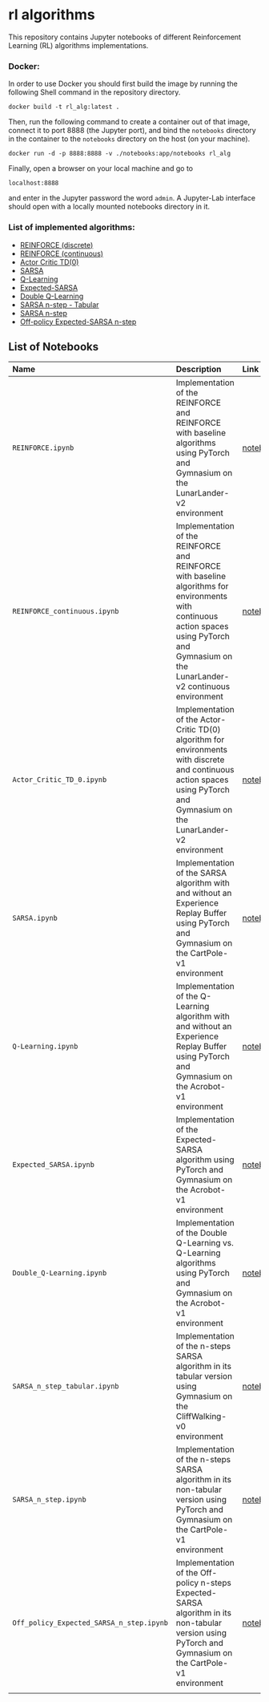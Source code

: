 # rl algorithms

This repository contains Jupyter notebooks of different Reinforcement Learning (RL) algorithms implementations.

### Docker:
In order to use Docker you should first build the image by running the following Shell command in the repository directory.

```
docker build -t rl_alg:latest .
```
Then, run the following command to create a container out of that image, connect it to port 8888 (the Jupyter port), and bind the `notebooks` directory in the container to the `notebooks` directory on the host (on your machine).

```
docker run -d -p 8888:8888 -v ./notebooks:app/notebooks rl_alg
```

Finally, open a browser on your local machine and go to 

```
localhost:8888
``` 
and enter in the Jupyter password the word `admin`. A Jupyter-Lab interface should open with a locally mounted notebooks directory in it.




### List of implemented algorithms:
- [REINFORCE (discrete)](notebooks/REINFORCE.ipynb)
- [REINFORCE (continuous)](notebooks/REINFORCE_continuous.ipynb)
- [Actor Critic TD(0)](notebooks/Actor_Critic_TD_0.ipynb)
- [SARSA](notebooks/SARSA.ipynb)
- [Q-Learning](notebooks/Q-Learning.ipynb)
- [Expected-SARSA](notebooks/Expected_SARSA.ipynb)
- [Double Q-Learning](notebooks/Double_Q-Learning.ipynb)
- [SARSA n-step - Tabular ](notebooks/SARSA_n_step_tabular.ipynb)
- [SARSA n-step](notebooks/SARSA_n_step.ipynb)
- [Off-policy Expected-SARSA n-step](notebooks/Off_policy_Expected_SARSA_n_step.ipynb)


## List of Notebooks

| Name | Description | Link | Colab | NBViewer |
|:-----|:------------|:-----|:------|:---------|
|`REINFORCE.ipynb` | Implementation of the REINFORCE and REINFORCE with baseline algorithms using PyTorch and Gymnasium on the LunarLander-v2 environment | [notebook](notebooks/REINFORCE.ipynb)  | [![Open In Collab](https://colab.research.google.com/assets/colab-badge.svg)](https://colab.research.google.com/github/RoyElkabetz/rl_algorithms/blob/main/notebooks/REINFORCE.ipynb)        | [![nbviewer](https://raw.githubusercontent.com/jupyter/design/master/logos/Badges/nbviewer_badge.svg)](https://nbviewer.org/github/RoyElkabetz/rl_algorithms/blob/main/notebooks/REINFORCE.ipynb)|
|`REINFORCE_continuous.ipynb` | Implementation of the REINFORCE and REINFORCE with baseline algorithms for environments with continuous action spaces using PyTorch and Gymnasium on the LunarLander-v2 continuous environment | [notebook](notebooks/REINFORCE_continuous.ipynb)  | [![Open In Collab](https://colab.research.google.com/assets/colab-badge.svg)](https://colab.research.google.com/github/RoyElkabetz/rl_algorithms/blob/main/notebooks/REINFORCE_continuous.ipynb)        | [![nbviewer](https://raw.githubusercontent.com/jupyter/design/master/logos/Badges/nbviewer_badge.svg)](https://nbviewer.org/github/RoyElkabetz/rl_algorithms/blob/main/notebooks/REINFORCE_continuous.ipynb)|
|`Actor_Critic_TD_0.ipynb` | Implementation of the Actor-Critic TD(0) algorithm for environments with discrete and continuous action spaces using PyTorch and Gymnasium on the LunarLander-v2 environment | [notebook](notebooks/Actor_Critic_TD_0.ipynb)  | [![Open In Collab](https://colab.research.google.com/assets/colab-badge.svg)](https://colab.research.google.com/github/RoyElkabetz/rl_algorithms/blob/main/notebooks/Actor_Critic_TD_0.ipynb)        | [![nbviewer](https://raw.githubusercontent.com/jupyter/design/master/logos/Badges/nbviewer_badge.svg)](https://nbviewer.org/github/RoyElkabetz/rl_algorithms/blob/main/notebooks/Actor_Critic_TD_0.ipynb)|
|`SARSA.ipynb` | Implementation of the SARSA algorithm with and without an Experience Replay Buffer using PyTorch and Gymnasium on the CartPole-v1 environment | [notebook](notebooks/SARSA.ipynb)  | [![Open In Collab](https://colab.research.google.com/assets/colab-badge.svg)](https://colab.research.google.com/github/RoyElkabetz/rl_algorithms/blob/main/notebooks/SARSA.ipynb)        | [![nbviewer](https://raw.githubusercontent.com/jupyter/design/master/logos/Badges/nbviewer_badge.svg)](https://nbviewer.org/github/RoyElkabetz/rl_algorithms/blob/main/notebooks/SARSA.ipynb)|
|`Q-Learning.ipynb` | Implementation of the Q-Learning algorithm with and without an Experience Replay Buffer using PyTorch and Gymnasium on the Acrobot-v1 environment | [notebook](notebooks/Q-Learning.ipynb)  | [![Open In Collab](https://colab.research.google.com/assets/colab-badge.svg)](https://colab.research.google.com/github/RoyElkabetz/rl_algorithms/blob/main/notebooks/Q-Learning.ipynb)        | [![nbviewer](https://raw.githubusercontent.com/jupyter/design/master/logos/Badges/nbviewer_badge.svg)](https://nbviewer.org/github/RoyElkabetz/rl_algorithms/blob/main/notebooks/Q-Learning.ipynb)|
|`Expected_SARSA.ipynb` | Implementation of the Expected-SARSA algorithm using PyTorch and Gymnasium on the Acrobot-v1 environment | [notebook](notebooks/Expected_SARSA.ipynb)  | [![Open In Collab](https://colab.research.google.com/assets/colab-badge.svg)](https://colab.research.google.com/github/RoyElkabetz/rl_algorithms/blob/main/notebooks/Expected_SARSA.ipynb)        | [![nbviewer](https://raw.githubusercontent.com/jupyter/design/master/logos/Badges/nbviewer_badge.svg)](https://nbviewer.org/github/RoyElkabetz/rl_algorithms/blob/main/notebooks/Expected_SARSA.ipynb)|
|`Double_Q-Learning.ipynb` | Implementation of the Double Q-Learning vs. Q-Learning algorithms using PyTorch and Gymnasium on the Acrobot-v1 environment | [notebook](notebooks/Double_Q-Learning.ipynb)  | [![Open In Collab](https://colab.research.google.com/assets/colab-badge.svg)](https://colab.research.google.com/github/RoyElkabetz/rl_algorithms/blob/main/notebooks/Double_Q-Learning.ipynb)        | [![nbviewer](https://raw.githubusercontent.com/jupyter/design/master/logos/Badges/nbviewer_badge.svg)](https://nbviewer.org/github/RoyElkabetz/rl_algorithms/blob/main/notebooks/Double_Q-Learning.ipynb)|
|`SARSA_n_step_tabular.ipynb` | Implementation of the n-steps SARSA algorithm in its tabular version using Gymnasium on the CliffWalking-v0 environment | [notebook](notebooks/SARSA_n_step_tabular.ipynb)  | [![Open In Collab](https://colab.research.google.com/assets/colab-badge.svg)](https://colab.research.google.com/github/RoyElkabetz/rl_algorithms/blob/main/notebooks/SARSA_n_step_tabular.ipynb)        | [![nbviewer](https://raw.githubusercontent.com/jupyter/design/master/logos/Badges/nbviewer_badge.svg)](https://nbviewer.org/github/RoyElkabetz/rl_algorithms/blob/main/notebooks/SARSA_n_step_tabular.ipynb)|
|`SARSA_n_step.ipynb` | Implementation of the n-steps SARSA algorithm in its non-tabular version using PyTorch and Gymnasium on the CartPole-v1 environment | [notebook](notebooks/SARSA_n_step.ipynb)  | [![Open In Collab](https://colab.research.google.com/assets/colab-badge.svg)](https://colab.research.google.com/github/RoyElkabetz/rl_algorithms/blob/main/notebooks/SARSA_n_step.ipynb)        | [![nbviewer](https://raw.githubusercontent.com/jupyter/design/master/logos/Badges/nbviewer_badge.svg)](https://nbviewer.org/github/RoyElkabetz/rl_algorithms/blob/main/notebooks/SARSA_n_step.ipynb)|
|`Off_policy_Expected_SARSA_n_step.ipynb ` | Implementation of the Off-policy n-steps Expected-SARSA algorithm in its non-tabular version using PyTorch and Gymnasium on the CartPole-v1 environment | [notebook](notebooks/Off_policy_Expected_SARSA_n_step.ipynb)  | [![Open In Collab](https://colab.research.google.com/assets/colab-badge.svg)](https://colab.research.google.com/github/RoyElkabetz/rl_algorithms/blob/main/notebooks/Off_policy_Expected_SARSA_n_step.ipynb)        | [![nbviewer](https://raw.githubusercontent.com/jupyter/design/master/logos/Badges/nbviewer_badge.svg)](https://nbviewer.org/github/RoyElkabetz/rl_algorithms/blob/main/notebooks/Off_policy_Expected_SARSA_n_step.ipynb)|
|   |   |   |   |   |

